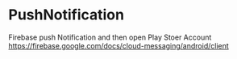 # PushNotification
Firebase push Notification and then open Play Stoer Account
https://firebase.google.com/docs/cloud-messaging/android/client
